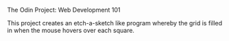 The Odin Project: Web Development 101

This project creates an etch-a-sketch like program whereby the grid is filled in when the mouse hovers over each square.
